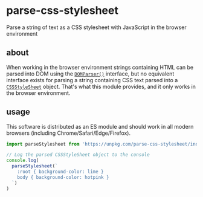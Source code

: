 # parse-css-stylesheet

Parse a string of text as a CSS stylesheet with JavaScript in the browser environment

## about

When working in the browser environment strings containing HTML can be parsed into DOM using the [`DOMParser()`](https://developer.mozilla.org/en-US/docs/Web/API/DOMParser) interface, but no equivalent interface exists for parsing a string containing CSS text parsed into a [`CSSStyleSheet`](https://developer.mozilla.org/en-US/docs/Web/API/CSSStyleSheet) object. That's what this module provides, and it only works in the browser environment.

## usage

This software is distributed as an ES module and should work in all modern browsers (including Chrome/Safari/Edge/Firefox).

```js
import parseStylesheet from 'https://unpkg.com/parse-css-stylesheet/index.js'

// Log the parsed CSSStyleSheet object to the console
console.log(
  parseStylesheet(`
    :root { background-color: lime }
    body { background-color: hotpink }
  `)
)
```